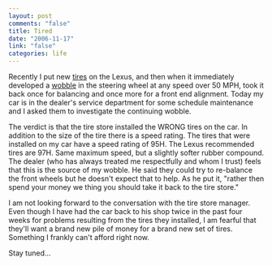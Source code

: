 ```yaml
--- 
layout: post
comments: "false"
title: Tired
date: "2006-11-17"
link: "false"
categories: life
---
```

Recently I put new <a href="http://www.zanshin.net/blogs/001113.html" title="A Free Tire">tires</a> on the Lexus, and then when it immediately developed a <a href="http://www.zanshin.net/blogs/001120.html" title="Wobble">wobble</a> in the steering wheel at any speed over 50 MPH, took it back once for balancing and once more for a front end alignment. Today my car is in the dealer's service department for some schedule maintenance and I asked them to investigate the continuing wobble.

The verdict is that the tire store installed the WRONG tires on the car. In addition to the size of the tire there is a speed rating. The tires that were installed on my car have a speed rating of 95H. The Lexus recommended tires are 97H. Same maximum speed, but a slightly softer rubber compound. The dealer (who has always treated me respectfully and whom I trust) feels that this is the source of my wobble. He said they could try to re-balance the front wheels but he doesn't expect that to help. As he put it, "rather then spend your money we thing you should take it back to the tire store."

I am not looking forward to the conversation with the tire store manager. Even though I have had the car back to his shop twice in the past four weeks for problems resulting from the tires they installed, I am fearful that they'll want a brand new pile of money for a brand new set of tires. Something I frankly can't afford right now.

Stay tuned...
